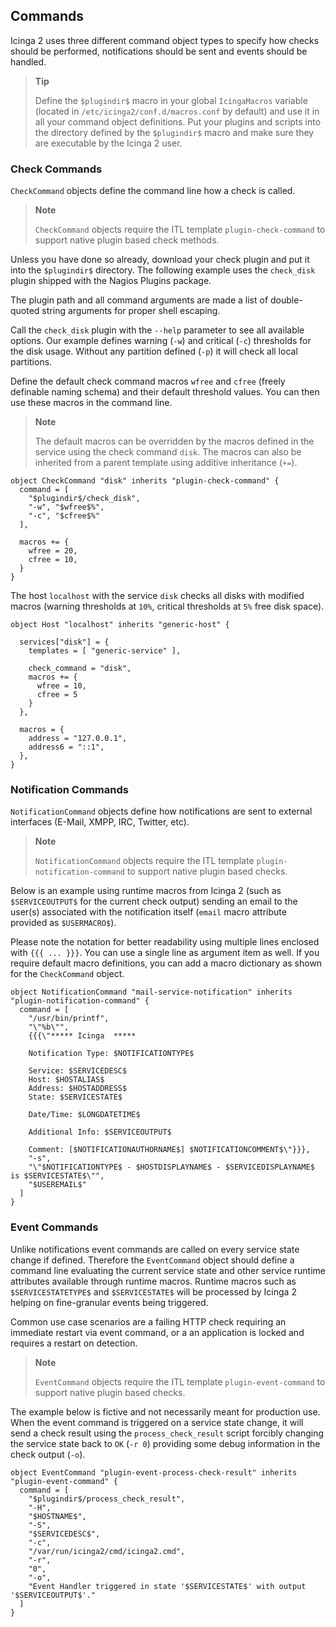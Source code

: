 ## Commands

Icinga 2 uses three different command object types to specify how
checks should be performed, notifications should be sent and
events should be handled.

> **Tip**
>
> Define the `$plugindir$` macro in your global `IcingaMacros` variable
> (located in `/etc/icinga2/conf.d/macros.conf` by default) and use
> it in all your command object definitions.
> Put your plugins and scripts into the directory defined by the `$plugindir$` macro
> and make sure they are executable by the Icinga 2 user.

### Check Commands

`CheckCommand` objects define the command line how a check is called.

> **Note**
>
> `CheckCommand` objects require the ITL template `plugin-check-command`
> to support native plugin based check methods.

Unless you have done so already, download your check plugin and put it
into the `$plugindir$` directory. The following example uses the
`check_disk` plugin shipped with the Nagios Plugins package.

The plugin path and all command arguments are made a list of
double-quoted string arguments for proper shell escaping.

Call the `check_disk` plugin with the `--help` parameter to see
all available options. Our example defines warning (`-w`) and
critical (`-c`) thresholds for the disk usage. Without any
partition defined (`-p`) it will check all local partitions.

Define the default check command macros `wfree` and `cfree` (freely
definable naming schema) and their default threshold values. You can
then use these macros in the command line.

> **Note**
>
> The default macros can be overridden by the macros defined in
> the service using the check command `disk`. The macros can also
> be inherited from a parent template using additive inheritance (`+=`).

    object CheckCommand "disk" inherits "plugin-check-command" {
      command = [
        "$plugindir$/check_disk",
        "-w", "$wfree$%",
        "-c", "$cfree$%"
      ],

      macros += {
        wfree = 20,
        cfree = 10,
      }
    }

The host `localhost` with the service `disk` checks all disks with modified
macros (warning thresholds at `10%`, critical thresholds at `5%` free disk
space).

    object Host "localhost" inherits "generic-host" {

      services["disk"] = {
        templates = [ "generic-service" ],

        check_command = "disk",
        macros += {
          wfree = 10,
          cfree = 5
        }
      },

      macros = {
        address = "127.0.0.1",
        address6 = "::1",
      },
    }
    

### Notification Commands

`NotificationCommand` objects define how notifications are sent to external
interfaces (E-Mail, XMPP, IRC, Twitter, etc).

> **Note**
>
> `NotificationCommand` objects require the ITL template `plugin-notification-command`
> to support native plugin based checks.

Below is an example using runtime macros from Icinga 2 (such as `$SERVICEOUTPUT$` for
the current check output) sending an email to the user(s) associated with the
notification itself (`email` macro attribute provided as `$USERMACRO$`).

Please note the notation for better readability using multiple lines enclosed with
`{{{ ... }}}`. You can use a single line as argument item as well. If you require
default macro definitions, you can add a macro dictionary as shown for the
`CheckCommand` object.

    object NotificationCommand "mail-service-notification" inherits "plugin-notification-command" {
      command = [
        "/usr/bin/printf",
        "\"%b\"",
        {{{\"***** Icinga  *****
    
        Notification Type: $NOTIFICATIONTYPE$
    
        Service: $SERVICEDESC$
        Host: $HOSTALIAS$
        Address: $HOSTADDRESS$
        State: $SERVICESTATE$
    
        Date/Time: $LONGDATETIME$
    
        Additional Info: $SERVICEOUTPUT$
    
        Comment: [$NOTIFICATIONAUTHORNAME$] $NOTIFICATIONCOMMENT$\"}}},
        "-s",
        "\"$NOTIFICATIONTYPE$ - $HOSTDISPLAYNAME$ - $SERVICEDISPLAYNAME$ is $SERVICESTATE$\"",
        "$USEREMAIL$"
      ]
    }



### Event Commands

Unlike notifications event commands are called on every service state change
if defined. Therefore the `EventCommand` object should define a command line
evaluating the current service state and other service runtime attributes
available through runtime macros. Runtime macros such as `$SERVICESTATETYPE$`
and `$SERVICESTATE$` will be processed by Icinga 2 helping on fine-granular
events being triggered.

Common use case scenarios are a failing HTTP check requiring an immediate
restart via event command, or a an application is locked and requires
a restart on detection.

> **Note**
>
> `EventCommand` objects require the ITL template `plugin-event-command`
> to support native plugin based checks.

The example below is fictive and not necessarily meant for production use.
When the event command is triggered on a service state change, it will
send a check result using the `process_check_result` script forcibly
changing the service state back to `OK` (`-r 0`) providing some debug
information in the check output (`-o`).

    object EventCommand "plugin-event-process-check-result" inherits "plugin-event-command" {
      command = [ 
        "$plugindir$/process_check_result",
        "-H",
        "$HOSTNAME$",
        "-S",
        "$SERVICEDESC$",
        "-c",
        "/var/run/icinga2/cmd/icinga2.cmd",
        "-r",
        "0",
        "-o",
        "Event Handler triggered in state '$SERVICESTATE$' with output '$SERVICEOUTPUT$'."
      ]       
    }
    

